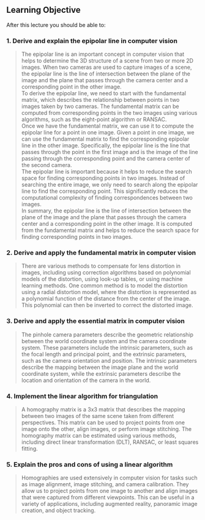 ## Learning Objective
After this lecture you should be able to:

### 1. Derive and explain the epipolar line in computer vision
> The epipolar line is an important concept in computer vision that helps to determine the 3D structure of a scene from two or more 2D images. When two cameras are used to capture images of a scene, the epipolar line is the line of intersection between the plane of the image and the plane that passes through the camera center and a corresponding point in the other image.\
To derive the epipolar line, we need to start with the fundamental matrix, which describes the relationship between points in two images taken by two cameras. The fundamental matrix can be computed from corresponding points in the two images using various algorithms, such as the eight-point algorithm or RANSAC.\
Once we have the fundamental matrix, we can use it to compute the epipolar line for a point in one image. Given a point in one image, we can use the fundamental matrix to find the corresponding epipolar line in the other image. Specifically, the epipolar line is the line that passes through the point in the first image and is the image of the line passing through the corresponding point and the camera center of the second camera.\
The epipolar line is important because it helps to reduce the search space for finding corresponding points in two images. Instead of searching the entire image, we only need to search along the epipolar line to find the corresponding point. This significantly reduces the computational complexity of finding correspondences between two images.\
In summary, the epipolar line is the line of intersection between the plane of the image and the plane that passes through the camera center and a corresponding point in the other image. It is computed from the fundamental matrix and helps to reduce the search space for finding corresponding points in two images.

### 2. Derive and apply the fundamental matrix in computer vision
> There are various methods to compensate for lens distortion in images, including using correction algorithms based on polynomial models of the distortion, using look-up tables, or using machine learning methods. One common method is to model the distortion using a radial distortion model, where the distortion is represented as a polynomial function of the distance from the center of the image. This polynomial can then be inverted to correct the distorted image.

### 3. Derive and apply the essential matrix in computer vision
> The pinhole camera parameters describe the geometric relationship between the world coordinate system and the camera coordinate system. These parameters include the intrinsic parameters, such as the focal length and principal point, and the extrinsic parameters, such as the camera orientation and position. The intrinsic parameters describe the mapping between the image plane and the world coordinate system, while the extrinsic parameters describe the location and orientation of the camera in the world.

### 4. Implement the linear algorithm for triangulation
> A homography matrix is a 3x3 matrix that describes the mapping between two images of the same scene taken from different perspectives. This matrix can be used to project points from one image onto the other, align images, or perform image stitching. The homography matrix can be estimated using various methods, including direct linear transformation (DLT), RANSAC, or least squares fitting.

### 5. Explain the pros and cons of using a linear algorithm
> Homographies are used extensively in computer vision for tasks such as image alignment, image stitching, and camera calibration. They allow us to project points from one image to another and align images that were captured from different viewpoints. This can be useful in a variety of applications, including augmented reality, panoramic image creation, and object tracking.
